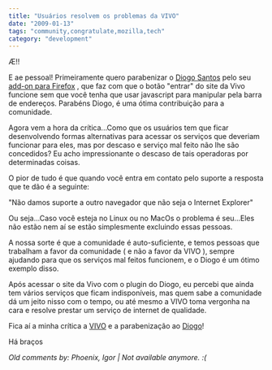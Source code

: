 ```yaml
---
title: "Usuários resolvem os problemas da VIVO"
date: "2009-01-13"
tags: "community,congratulate,mozilla,tech"
category: "development"
---
```


Æ!!

E ae pessoal!
Primeiramente quero parabenizar o [Diogo Santos](http://blog.diogosantos.com/2009/01/acesse-o-vivo-online-com-avoi-um-complemento-para-firefox/ "Add-on do Firefox para acessar o VIVO on-line") pelo seu [add-on para Firefox](http://diogosantos.com/avoi/ "AVOI") , que faz com que o botão "entrar" do site da Vivo funcione sem que você tenha que usar javascript para manipular pela barra de endereços. Parabéns Diogo, é uma ótima contribuição para a comunidade.

Agora vem a hora da crítica...Como que os usuários tem que ficar desenvolvendo formas alternativas para acessar os serviços que deveriam funcionar para eles, mas por descaso e serviço mal feito não lhe são concedidos? Eu acho impressionante o descaso de tais operadoras por determinadas coisas.

O pior de tudo é que quando você entra em contato pelo suporte a resposta que te dão é a seguinte:

"Não damos suporte a outro navegador que não seja o Internet Explorer"

Ou seja...Caso você esteja no Linux ou no MacOs o problema é seu...Eles não estão nem aí se estão simplesmente excluindo essas pessoas.

A nossa sorte é que a comunidade é auto-suficiente, e temos pessoas que trabalham a favor da comunidade ( e não a favor da VIVO ), sempre ajudando para que os serviços mal feitos funcionem, e o Diogo é um ótimo exemplo disso.

Após acessar o site da Vivo com o plugin do Diogo, eu percebi que ainda tem vários serviços que ficam indisponíveis, mas quem sabe a comunidade dá um jeito nisso com o tempo, ou até mesmo a VIVO toma vergonha na cara e resolve prestar um serviço de internet de qualidade.

Fica aí a minha crítica a [VIVO](http://www.vivo.com.br "Site de má qualidade da VIVO") e a parabenização ao [Diogo](http://diogosantos.com/ "Site do Diogo")!

Há braços



_Old comments by: Phoenix, Igor | Not available anymore. :(_
